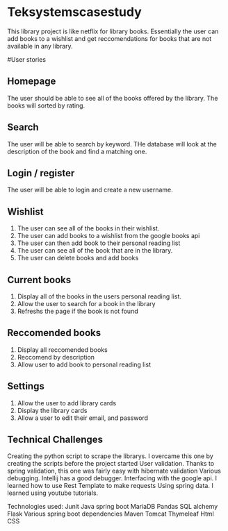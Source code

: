 # Teksystemscasestudy

This library project is like netflix for library books. Essentially the user can add books to a wishlist and get reccomendations for books that are not available in any library.

#User stories

## Homepage

The user should be able to see all of the books offered by the library. The books will sorted by rating.

## Search

The user will be able to search by keyword. THe database will look at the description of the book and find a matching one.

## Login / register

The user will be able to login and create a new username.

## Wishlist

1. The user can see all of the books in their wishlist.
2. The user can add books to a wishlist from the google books api
3. The user can then add book to their personal reading list
4. The user can see all of the book that are in the library.
5. The user can delete books and add books

## Current books

1. Display all of the books in the users personal reading list.
2. Allow the user to search for a book in the library
3. Refreshs the page if the book is not found

## Reccomended books

1. Display all reccomended books
2. Reccomend by description
3. Allow user to add book to personal reading list

## Settings 

1. Allow the user to add library cards
2. Display the library cards
3. Allow a user to edit their email, and password

## Technical Challenges

Creating the python script to scrape the librarys.
I overcame this one by creating the scripts before the project started
User validation.
Thanks to spring validation, this one was fairly easy with hibernate validation
Various debugging.
Intellij has a good debugger.
Interfacing with the google api.
I learned how to use Rest Template to make requests
Using spring data.
I learned using youtube tutorials.

Technologies used:
Junit
Java spring boot
MariaDB
Pandas
SQL alchemy
Flask
Various spring boot dependencies
Maven
Tomcat
Thymeleaf
Html
CSS

